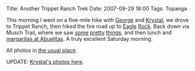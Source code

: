 Title: Another Trippet Ranch Trek
Date: 2007-09-29 18:00
Tags: Topanga

This morning I went on a five-mile hike with
[George](http://www.flickr.com/photos/schof/1459902315/in/set-72157602202377606/)
and
[Krystal](http://www.flickr.com/photos/schof/1459926187/in/set-72157602202377606/);
we drove to Trippet Ranch, then hiked the fire road up to
[Eagle](http://www.flickr.com/photos/schof/1459897273/in/set-72157602202377606 "Eagle Rock in Topanga State Park")
[Rock](http://www.flickr.com/photos/schof/1460746902/in/set-72157602202377606/).
Back down via Musch Trail, where we saw
[some](http://www.flickr.com/photos/schof/1459920777/in/set-72157602202377606/)
[pretty](http://www.flickr.com/photos/schof/1459911279/in/set-72157602202377606/)
[things,](http://www.flickr.com/photos/schof/1459894337/in/set-72157602202377606/)
and then lunch and [margaritas at
Abuelitas](http://www.flickr.com/photos/schof/1460791610/in/set-72157602202377606/ "Abuelita's Patio").
A truly excellent Saturday morning.

All photos in [the usual
place](http://www.flickr.com/photos/schof/sets/72157602202377606/ "Flickr Set for today's hike").

UPDATE: [Krystal's photos
here](http://flickr.com/photos/kboehlert/sets/72157602203843180/ "Krystal's Topanga Hiking Photos").

